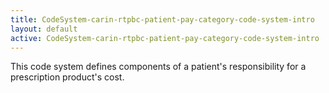 ```yaml
---
title: CodeSystem-carin-rtpbc-patient-pay-category-code-system-intro
layout: default
active: CodeSystem-carin-rtpbc-patient-pay-category-code-system-intro
---
```


This code system defines components of a patient's responsibility for a prescription product's cost.